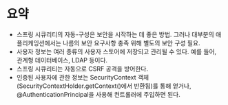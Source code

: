 # 요약
- 스프링 시큐리티의 자동-구성은 보안을 시작하는 데 좋은 방법. 그러나 대부분의 애플리케잉션에서는 나름의 보안 요구사항 충족 위해 별도의 보안 구성 필요.
- 사용자 정보는 여러 종류의 사용자 스토어에 저장되고 관리될 수 있다. 예를 들어, 관계형 데이터베이스, LDAP 등이다.
- 스프링 시큐리티는 자동으로 CSRF 공격을 방어한다.
- 인증된 사용자에 관한 정보는 SecurityContext 객체(SecurityContextHolder.getContext()에서 반환됨)를 통해 얻거나, @AuthenticationPrincipal을 사용해 컨트롤러에 주입하면 된다.

